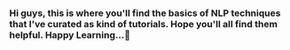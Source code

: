 ### Hi guys, this is where you'll find the basics of NLP techniques that I've curated as kind of tutorials. Hope you'll all find them helpful. Happy Learning...🙂

